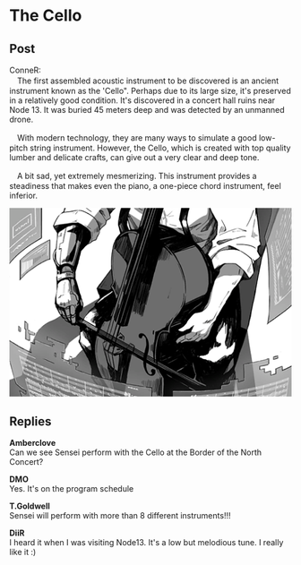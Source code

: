 # The Cello
## Post
ConneR:<br>
　The first assembled acoustic instrument to be discovered is an ancient instrument known as the 'Cello". Perhaps due to its large size, it's preserved in a relatively good condition. It's discovered in a concert hall ruins near Node 13. It was buried 45 meters deep and was detected by an unmanned drone. 

　With modern technology, they are many ways to simulate a good low-pitch string instrument. However, the Cello, which is created with top quality lumber and delicate crafts, can give out a very clear and deep tone. 

　A bit sad, yet extremely mesmerizing. This instrument provides a steadiness that makes even the piano, a one-piece chord instrument, feel inferior. 

![c0801.png](im_posts/ConneR/attachments/c0801.png)
## Replies
**Amberclove**<br>
Can we see Sensei perform with the Cello at the Border of the North Concert?

**DMO**<br>
Yes. It's on the program schedule

**T.Goldwell**<br>
Sensei will perform with more than 8 different instruments!!!

**DiiR**<br>
I heard it when I was visiting Node13. It's a low but melodious tune. I really like it :)

